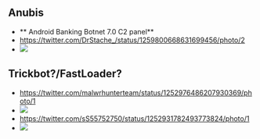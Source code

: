 ## 
## Anubis
- **  Android Banking Botnet 7.0 C2 panel**
 - https://twitter.com/DrStache_/status/1259800668631699456/photo/2
 - ![](https://pbs.twimg.com/media/EXu09PhWsAAKxzd?format=png&name=large)
 ## Trickbot?/FastLoader?
- https://twitter.com/malwrhunterteam/status/1252976486207930369/photo/1
- ![](https://pbs.twimg.com/media/EWN3a_nWoAAe1t5?format=png&name=900x900)
- https://twitter.com/sS55752750/status/1252931782493773824/photo/1
- ![](https://pbs.twimg.com/media/EWNOsdWWkAEdR8L?format=jpg&name=large)
